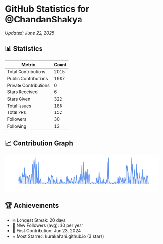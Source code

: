 # GitHub Statistics for @ChandanShakya
*Updated: June 22, 2025*

## 📊 Statistics
| Metric | Count |
|--------|--------|
| Total Contributions | 2015 |
| Public Contributions | 1987 |
| Private Contributions | 0 |
| Stars Received | 6 |
| Stars Given | 322 |
| Total Issues | 188 |
| Total PRs | 152 |
| Followers | 30 |
| Following | 13 |

## 📈 Contribution Graph

![Contribution Graph](./contribution_graph.png)

## 🏆 Achievements

- 🔥 Longest Streak: 20 days
- 👥 New Followers (avg): 30 per year
- 📅 First Contribution: Jun 23, 2024
- ⭐ Most Starred: kurakahani.github.io (3 stars)
